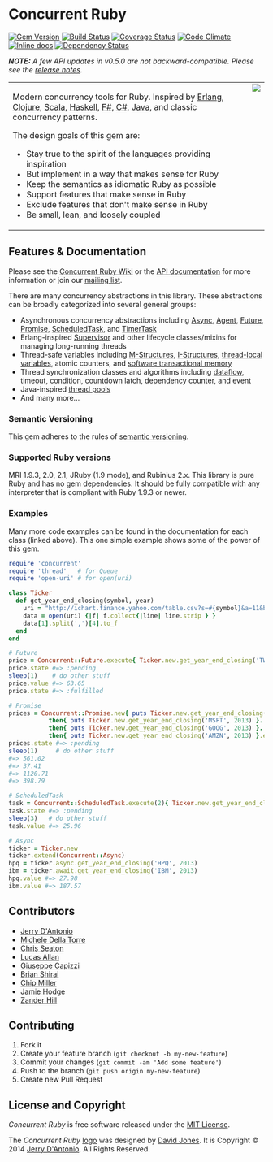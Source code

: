 # Concurrent Ruby
[![Gem Version](https://badge.fury.io/rb/concurrent-ruby.png)](http://badge.fury.io/rb/concurrent-ruby) [![Build Status](https://secure.travis-ci.org/jdantonio/concurrent-ruby.png)](https://travis-ci.org/jdantonio/concurrent-ruby?branch=master) [![Coverage Status](https://coveralls.io/repos/jdantonio/concurrent-ruby/badge.png)](https://coveralls.io/r/jdantonio/concurrent-ruby) [![Code Climate](https://codeclimate.com/github/jdantonio/concurrent-ruby.png)](https://codeclimate.com/github/jdantonio/concurrent-ruby) [![Inline docs](http://inch-pages.github.io/github/jdantonio/concurrent-ruby.png)](http://inch-pages.github.io/github/jdantonio/concurrent-ruby) [![Dependency Status](https://gemnasium.com/jdantonio/concurrent-ruby.png)](https://gemnasium.com/jdantonio/concurrent-ruby)

***NOTE:*** *A few API updates in v0.5.0 are not backward-compatible. Please see the [release notes](https://github.com/jdantonio/concurrent-ruby/wiki/API-Updates-in-v0.5.0).*

<table>
<tr>
<td align="left" valign="top">
<p>
Modern concurrency tools for Ruby. Inspired by
<a href="http://www.erlang.org/doc/reference_manual/processes.html">Erlang</a>,
<a href="http://clojure.org/concurrent_programming">Clojure</a>,
<a href="http://www.scala-lang.org/api/current/index.html#scala.actors.Actor">Scala</a>,
<a href="http://www.haskell.org/haskellwiki/Applications_and_libraries/Concurrency_and_parallelism#Concurrent_Haskell">Haskell</a>,
<a href="http://blogs.msdn.com/b/dsyme/archive/2010/02/15/async-and-parallel-design-patterns-in-f-part-3-agents.aspx">F#</a>,
<a href="http://msdn.microsoft.com/en-us/library/vstudio/hh191443.aspx">C#</a>,
<a href="http://docs.oracle.com/javase/7/docs/api/java/util/concurrent/package-summary.html">Java</a>,
and classic concurrency patterns.
</p>
<p>
The design goals of this gem are:
<ul>
<li>Stay true to the spirit of the languages providing inspiration</li>
<li>But implement in a way that makes sense for Ruby</li>
<li>Keep the semantics as idiomatic Ruby as possible</li>
<li>Support features that make sense in Ruby</li>
<li>Exclude features that don't make sense in Ruby</li>
<li>Be small, lean, and loosely coupled</li>
</ul>
</p>
</td>
<td align="right" valign="top">
<img src="https://raw.githubusercontent.com/wiki/jdantonio/concurrent-ruby/logo/concurrent-ruby-logo-300x300.png"/>
</td>
</tr>
</table>

## Features & Documentation

Please see the [Concurrent Ruby Wiki](https://github.com/jdantonio/concurrent-ruby/wiki)
or the [API documentation](http://rubydoc.info/github/jdantonio/concurrent-ruby/master/frames)
for more information or join our [mailing list](http://groups.google.com/group/concurrent-ruby).

There are many concurrency abstractions in this library. These abstractions can be broadly categorized
into several general groups:

* Asynchronous concurrency abstractions including
  [Async](https://github.com/jdantonio/concurrent-ruby/wiki/Async),
  [Agent](https://github.com/jdantonio/concurrent-ruby/wiki/Agent),
  [Future](https://github.com/jdantonio/concurrent-ruby/wiki/Future),
  [Promise](https://github.com/jdantonio/concurrent-ruby/wiki/Promise),
  [ScheduledTask](https://github.com/jdantonio/concurrent-ruby/wiki/ScheduledTask),
  and [TimerTask](https://github.com/jdantonio/concurrent-ruby/wiki/TimerTask) 
* Erlang-inspired [Supervisor](https://github.com/jdantonio/concurrent-ruby/wiki/Supervisor) and other lifecycle classes/mixins
  for managing long-running threads
* Thread-safe variables including [M-Structures](https://github.com/jdantonio/concurrent-ruby/wiki/MVar-(M-Structure)),
  [I-Structures](https://github.com/jdantonio/concurrent-ruby/wiki/IVar-(I-Structure)),
  [thread-local variables](https://github.com/jdantonio/concurrent-ruby/wiki/ThreadLocalVar),
  atomic counters, and [software transactional memory](https://github.com/jdantonio/concurrent-ruby/wiki/TVar-(STM))
* Thread synchronization classes and algorithms including [dataflow](https://github.com/jdantonio/concurrent-ruby/wiki/Dataflow), 
  timeout, condition, countdown latch, dependency counter, and event
* Java-inspired [thread pools](https://github.com/jdantonio/concurrent-ruby/wiki/Thread%20Pools)
* And many more...

### Semantic Versioning

This gem adheres to the rules of [semantic versioning](http://semver.org/).

### Supported Ruby versions

MRI 1.9.3, 2.0, 2.1, JRuby (1.9 mode), and Rubinius 2.x.
This library is pure Ruby and has no gem dependencies.
It should be fully compatible with any interpreter that is compliant with Ruby 1.9.3 or newer.

### Examples

Many more code examples can be found in the documentation for each class (linked above).
This one simple example shows some of the power of this gem.

```ruby
require 'concurrent'
require 'thread'   # for Queue
require 'open-uri' # for open(uri)

class Ticker
  def get_year_end_closing(symbol, year)
    uri = "http://ichart.finance.yahoo.com/table.csv?s=#{symbol}&a=11&b=01&c=#{year}&d=11&e=31&f=#{year}&g=m"
    data = open(uri) {|f| f.collect{|line| line.strip } }
    data[1].split(',')[4].to_f
  end
end

# Future
price = Concurrent::Future.execute{ Ticker.new.get_year_end_closing('TWTR', 2013) }
price.state #=> :pending
sleep(1)    # do other stuff
price.value #=> 63.65
price.state #=> :fulfilled

# Promise
prices = Concurrent::Promise.new{ puts Ticker.new.get_year_end_closing('AAPL', 2013) }.
           then{ puts Ticker.new.get_year_end_closing('MSFT', 2013) }.
           then{ puts Ticker.new.get_year_end_closing('GOOG', 2013) }.
           then{ puts Ticker.new.get_year_end_closing('AMZN', 2013) }.execute
prices.state #=> :pending
sleep(1)     # do other stuff
#=> 561.02
#=> 37.41
#=> 1120.71
#=> 398.79

# ScheduledTask
task = Concurrent::ScheduledTask.execute(2){ Ticker.new.get_year_end_closing('INTC', 2013) }
task.state #=> :pending
sleep(3)   # do other stuff
task.value #=> 25.96

# Async
ticker = Ticker.new
ticker.extend(Concurrent::Async)
hpq = ticker.async.get_year_end_closing('HPQ', 2013)
ibm = ticker.await.get_year_end_closing('IBM', 2013)
hpq.value #=> 27.98
ibm.value #=> 187.57
```

## Contributors

* [Jerry D'Antonio](https://github.com/jdantonio)
* [Michele Della Torre](https://github.com/mighe)
* [Chris Seaton](https://github.com/chrisseaton)
* [Lucas Allan](https://github.com/lucasallan)
* [Giuseppe Capizzi](https://github.com/gcapizzi)
* [Brian Shirai](https://github.com/brixen)
* [Chip Miller](https://github.com/chip-miller)
* [Jamie Hodge](https://github.com/jamiehodge)
* [Zander Hill](https://github.com/zph)

## Contributing

1. Fork it
2. Create your feature branch (`git checkout -b my-new-feature`)
3. Commit your changes (`git commit -am 'Add some feature'`)
4. Push to the branch (`git push origin my-new-feature`)
5. Create new Pull Request

## License and Copyright

*Concurrent Ruby* is free software released under the [MIT License](http://www.opensource.org/licenses/MIT).

The *Concurrent Ruby* [logo](https://github.com/jdantonio/concurrent-ruby/wiki/Logo)
was designed by [David Jones](https://twitter.com/zombyboy).
It is Copyright &copy; 2014 [Jerry D'Antonio](https://twitter.com/jerrydantonio). All Rights Reserved.
